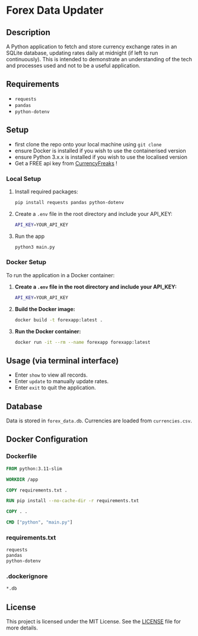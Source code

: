 # Forex Data Updater

## Description
A Python application to fetch and store currency exchange rates in an SQLite database, updating rates daily at midnight (if left to run continuously).
This is intended to demonstrate an understanding of the tech and processes used and not to be a useful application.

## Requirements
- `requests`
- `pandas`
- `python-dotenv`

## Setup
- first clone the repo onto your local machine using `git clone`
- ensure Docker is installed if you wish to use the containerised version
- ensure Python 3.x.x is installed if you wish to use the localised version
- Get a FREE api key from [CurrencyFreaks](https://currencyfreaks.com/) !

### Local Setup
1. Install required packages:
   ```bash
   pip install requests pandas python-dotenv
   ```
2. Create a `.env` file in the root directory and include your API_KEY:
   ```bash
   API_KEY=YOUR_API_KEY
   ```
3. Run the app
   ```bash
   python3 main.py
   ```

### Docker Setup
To run the application in a Docker container:

1. **Create a `.env` file in the root directory and include your API_KEY:**
   ```bash
   API_KEY=YOUR_API_KEY
   ```
2. **Build the Docker image:**
   ```bash
   docker build -t forexapp:latest .
   ```
3. **Run the Docker container:**
   ```bash
   docker run -it --rm --name forexapp forexapp:latest
   ```

## Usage (via terminal interface)
- Enter `show` to view all records.
- Enter `update` to manually update rates.
- Enter `exit` to quit the application.

## Database
Data is stored in `forex_data.db`. Currencies are loaded from `currencies.csv`.

## Docker Configuration
### Dockerfile
```dockerfile
FROM python:3.11-slim

WORKDIR /app

COPY requirements.txt .

RUN pip install --no-cache-dir -r requirements.txt

COPY . .

CMD ["python", "main.py"]
```

### requirements.txt
```bash
requests
pandas
python-dotenv
```

### .dockerignore
```bash
*.db
```

## License
This project is licensed under the MIT License. See the [LICENSE](LICENSE) file for more details.
